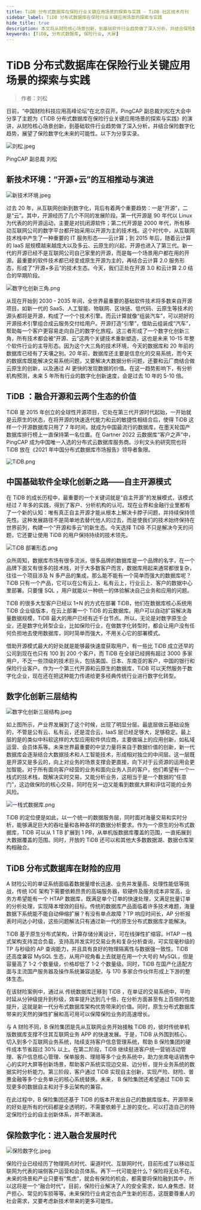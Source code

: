 ```yaml
---
title: TiDB 分布式数据库在保险行业关键应用场景的探索与实践 - TiDB 社区技术月刊
sidebar_label: TiDB 分布式数据库在保险行业关键应用场景的探索与实践
hide_title: true
description: 本文将从财险核心场景创新，到基础软件行业趋势做了深入分析，并结合保险数字化趋势，展望了保险数字化未来的可能性。
keywords: [TiDB, 分布式数据库, 保险行业, 大屏]
---
```


# TiDB 分布式数据库在保险行业关键应用场景的探索与实践

> 作者：刘松

日前，“中国财险科技应用高峰论坛”在北京召开。PingCAP 副总裁刘松在大会中分享了主题为《TiDB 分布式数据库在保险行业关键应用场景的探索与实践》的演讲，从财险核心场景创新，到基础软件行业趋势做了深入分析，并结合保险数字化趋势，展望了保险数字化未来的可能性。以下为分享实录。

![刘松.jpeg](https://img1.www.pingcap.com/prod/_b5dfe4388f.jpeg)

PingCAP 副总裁 刘松

## 新技术环境：“开源+云”的互相推动与演进

![新技术环境.jpeg](https://img1.www.pingcap.com/prod/_50e6961773.jpeg)

过去 20 年，从互联网创新到数字化，背后有着两个重要趋势：一是“开源”，二是“云”。其中，开源经历了几个不同的发展阶段。第一代开源是 90 年代以 Linux 为代表的的开源运动，主要是对抗闭源软件；第二代开源是 2000 年代，所有移动互联网公司的数字平台都开始采用以开源为主的技术栈。这个时代中，从互联网技术栈中产生了一种重要的 IT 服务形态——云计算；到 2015 年后，随着云计算的 IaaS 层规模越来越庞大以及多云、云原生的兴起，开源也进入了第三代。新一代的开源已经不是互联网公司自己家里的开源，而是每一个场景用户都在用的开源。最重要的软件技术都已经变成原生开源为主的，再结合云计算 2.0 服务形态，形成了“开源+多云”的技术生态。今天，我们正处在开源 3.0 和云计算 2.0 结合的早期阶段。

![数字化创新三角.png](https://img1.www.pingcap.com/prod/_9368465692.png)

从现在开始到 2030 - 2035 年间，全世界最重要的基础软件技术将多数来自开源项目，如新一代的 SaaS、人工智能、物联网、区块链、低代码、云原生等技术的源头都将是开源，构成了一个个技术引擎。而云计算就像“组装汽车”，可以把好的开源技术引擎组合成云服务交付给用户。开源打造“引擎”，借助云组装成“汽车”，帮助每一个客户更容易走向自己的数字化旅程。这三者形成了一个数字化创新三角，所有技术都会被“开源、云”这两个关键技术重新塑造，这也是未来 10-15 年整个软件行业的主导形态。因为这个大三角的技术环境，今天的数据库和 20 年前的数据库已经有了天壤之别。20 年前，数据库还主要是信息化的交易系统，而今天的数据库既能解决交易系统问题，又要解决大数据分析问题，还要和云厂商结合做云原生的创新，以及通过 AI 更快的发现数据的价值。在这一趋势影响下，有分析机构预测，未来 5 年所有行业的数字化创新速度，会是过去 10 年的 5-10 倍。

## TiDB ：融合开源和云两个生态的价值

TiDB 是 2015 年创立的全球性开源项目，它处在第三代开源时代起始，一开始就是云原生的状态，在将开源的快速迭代能力和云的敏捷性相结合后，使得 TiDB 这样一个开源数据库只用了 7 年时间，就成为中国最流行的数据库，在墨天轮国产数据库排行榜上一直保持第一名位置。在 Gartner 2022 云数据库“客户之声”中，PingCAP 成为中国唯一入选的分布式云数据库服务商。沙利文头豹研究院也将 TiDB 放在《2021 年中国分布式数据库市场报告》领导者象限。

![TiDB.png](https://img1.www.pingcap.com/prod/Ti_DB_51529b5435.png)

## 中国基础软件全球化创新之路——自主开源模式

在 TiDB 的成长历程中，最重要的一个关键词就是“自主开源”的发展模式，该模式经过 7 年多的实践，得到了客户、分析机构的认可。现在业界和金融行业里都有了一个新的认知：唯有真正自主开源才能从根本上解决卡脖子问题，并持续保持领先性。这种发展路径不是简单地去替代他人的过去，而是使我们的技术始终保持在世界前列，构建一个“开源和多云”的新生态。今天选择 TiDB 不只是解决今天的问题，它还要让使用 TiDB 的用户保持持续的技术领先。

![TiDB 部署形态.png](https://img1.www.pingcap.com/prod/Ti_DB_e6eafd223c.png)

众所周知，数据库市场有很多流派，很多品牌的数据库是一个品牌的名字，在一个品牌下面又有很多的技术栈，对于大多数客户而言，数据库用起来通常都很复杂，往往一个项目涉及 N 多产品的集成，那么能不能有一个简单而强大的数据库呢？TiDB 只有一个产品，它可以在公有云上、私有云上，行业云上、客户的数据中心里部署。只要懂 SQL ，用户就能以一种统一的体验解决自己业务和应用的问题。

TiDB 的很多大型客户已经以 1+N 的方式在部署 TiDB，他们在数据库核心系统用 TiDB 企业级版本，在云上部署一个 TiDB 的云数据库。用户可以自动扩容解决海量数据规模，TiDB 最大的用户已经有近千台节点。所以，无论是对数字原生企业，还是数字化转型企业，比如保险行业，在做数字化转型时，都会让用户没有任何负担地去使用数据库，同时简单而强大，不用关心它的部署模式。

借助开源模式最大的好处就是能够最快速度获取用户，有一些比 TiDB 成立还早的公司到现在也只有 100 到 200 个客户，而 TiDB 在全球已经拥有超过 3000 多家用户，不乏一些顶级的技术巨头，包括美国、日本、东南亚的客户，中国的银行和保险行业客户。作为一个第三代开源和云原生的数据库，TiDB 可以天然服务于数字化企业，现在还在把这种能力传递给更多经典传统行业进行数字化转型。

## 数字化创新三层结构

![数字化创新三层结构.jpeg](https://img1.www.pingcap.com/prod/_774842445d.jpeg)

如上图所示，产业界发展到了这个时候，出现了明显分层。最底层做云基础设施的，不管是公有云、私有云，还是混合云，IaaS 层已经足够大，足够稳定。最上层的是的类似中科软这样的大型应用软件供应商，主要做端上的应用创新，如私域运营、会员体系等。未来世界最重要的中坚力量将来自于数据价值的创新，新一代数据库会逐渐结合大数据技术和人工智能技术，形成相对独立的中间层。这一层既是开源又是多云的，向上对业务的场景支撑会更直接，向下对于云资源的运用会更加智能。对于所有面向客户经营的业务和面向业务人员的客户，他们希望有一个一栈式的技术栈，既解决实时交易，又能分析业务，这相当于是一个数据的“任意门”，这边做保险的核心交易，同时在另一边又能看到数据大屏和评估可能的业务风险。

![一栈式数据库.png](https://img1.www.pingcap.com/prod/_5e7b305dba.png)

TiDB 的定位便是如此，以一个统一的数据服务层，同时面对海量交易和实时分析，能够满足巨大的吞吐量和各种各样的数据分析要求。作为一个原生的分布式数据库，TiDB 可以从 1 TB 扩展到 1 PB，从单机版数据库覆盖的范围，一直拓展到大数据覆盖的范围。同时，开放的 TiDB 还可以和其他大多数数据湖、数据仓库架构相融合。

## TiDB 分布式数据库在财险的应用

A 财险公司的单证系统面临着数据量增长迅速、业务并发量高、处理性能低等挑战，传统 IOE 架构下需要依赖昂贵的高端服务器，软硬件及服务成本非常高，业务方希望能有一个 HTAP 数据库，既满足单个订单的快速处理，又满足批量订单的分析处理，实现降本增效的目标。传统的数据库产品面临着许多技术难题，海量数据下系统能不能自动伸缩扩展？有没有单点故障？TP 响应时间长，AP 分析报表时间达小时级，这些问题解法只有通过新一代的原生分布式数据库才能解决。

TiDB 基于原生分布式架构，计算存储分离设计，可在线弹性扩缩容。HTAP 一栈式架构支持混合负载，支持高并发实时交易业务和复杂分析查询，可实现毫秒级的 TP 与秒级的 AP 查询能力，并且具有良好的物理隔离性与数据强一致性。TiDB 还高度兼容 MySQL 生态，从用户视角看上去就是在用一个大号的 MySQL，但是容量高了 1-2 个数量级，价格却低了 1-2 个数量级。同时，TiDB 在国产化适配方面与主流国产服务器及操作系统兼容适配，与 170 多家合作伙伴形成上下游的整体生态。

在该财险案例中，通过从 传统数据库迁移到 TiDB ，在单证的交易系统中，平均时延从分钟级提升到秒级，效率提升达到几十倍，在分析方面甚至有上百倍的性能提升，这就是新一代分布式数据库架构优势带来的价值。同时，原生分布式数据库带来的天然的弹性扩展和高可用可以保障保险业务的高速增长。

与 A 财险不同，B 保险集团是先从互联网业务开始接触 TiDB 的，彼时传统单机版数据库支撑不住其互联网业务 APP 的快速发展。于是，TiDB 从外围到核心，切入到多个互联网业务系统，陆续支持客户信息管理系统，帮助 B 保险集团的硬件成本节省超过 30% 以上。在第二阶段，TiDB 继续挺进客户统一营销活动管理、客户信息核心管理、保单服务、理赔等多个业务系统中，助力坐席电话销售中心的实时大屏等创新场景，帮助客户系统实现边交易、边分析，提升业务系统的数据实时分析能力。第三阶段，客户通过 TiDB 实现自主创新，实现产险、财险、普惠金融等多个业务单元的核心系统替换。未来， B 保险集团还希望通过 TiDB 实现更多的数据自主和对于多云架构的兼容。

在此过程中，B 保险集团还基于 TiDB 的版本开发出自己的数据库版本。开源带来的好处是所有的代码都是全透明的，不需要依赖于上游的变化，可以打造自己的特定保险行业的自主创新体系，并不断演进。

## 保险数字化：进入融合发展时代

![保险数字化.jpeg](https://img1.www.pingcap.com/prod/_87eaa4421f.jpeg)

保险行业已经经历了物理网点时代、渠道时代、互联网时代，目前形成了以移动互联网为代表的端侧客户运营和会员体系。再下一代可能是什么？保险将无处不在。未来的场景和产业只要有“焦虑”，就会有保险的机会，都需要将保险融到其中，所以这将是一个“融合时代”。目前，保险行业解决了人的安全需求，如人身焦虑、财产担心、常见的车损等等。未来保险行业肯定也会产生新的形态，这既要尊重人的社会需求，又要考虑新技术带来的更多可能性。